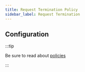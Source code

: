 ```yaml
---
title: Request Termination Policy
sidebar_label: Request Termination
---
```


<!-- Description goes here-->

## Configuration

:::tip

Be sure to read about [policies](/docs/policies)

:::

<PolicyConfig id="request-termination-inbound" />
